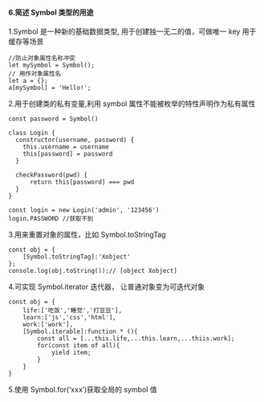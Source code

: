 #### 6.简述 Symbol 类型的用途

1.Symbol 是一种新的基础数据类型, 用于创建独一无二的值，可做唯一 key 用于缓存等场景

```
//防止对象属性名称冲突
let mySymbol = Symbol();
// 用作对象属性名
let a = {};
a[mySymbol] = 'Hello!';
```

2.用于创建类的私有变量,利用 symbol 属性不能被枚举的特性声明作为私有属性

```
const password = Symbol()

class Login {
  constructor(username, password) {
    this.username = username
    this[password] = password
  }

  checkPassword(pwd) {
      return this[password] === pwd
  }
}

const login = new Login('admin', '123456')
login.PASSWORD //获取不到
```

3.用来重置对象的属性，比如 Symbol.toStringTag

```
const obj = {
    [Symbol.toStringTag]:'Xobject'
};
console.log(obj.toString());// [object Xobject]
```

4.可实现 Symbol.iterator 迭代器， 让普通对象变为可迭代对象

```
const obj = {
    life:['吃饭','睡觉','打豆豆'],
    learn:['js','css','html'],
    work:['work'],
    [Symbol.iterable]:function * (){
        const all = [...this.life,...this.learn,...thiis.work];
        for(const item of all){
            yield item;
        }
    }
}
```

5.使用 Symbol.for(‘xxx’)获取全局的 symbol 值
